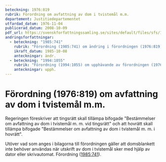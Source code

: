 ```yaml
---
beteckning: 1976:819
rubrik: Förordning om avfattning av dom i tvistemål m.m.
departement: Justitiedepartementet
utfardad_datum: 1976-11-04
publicerad_datum: 2008-10-09
pdf_url: https://svenskforfattningssamling.se/sites/default/files/sfs/1976-11/SFS1976-819.pdf
andringsforfattningar:
  - beteckning: "1985:741"
    rubrik: "Förordning (1985:741) om ändring i förordningen (1976:819) om avfattning av dom i tvistemål m.m."
    ikraft_datum: 1985-10-08
    anteckningar: ändr.
  - beteckning: "1994:1055"
    rubrik: "Förordning (1994:1055) om upphävande av förordningen (1976:819) om avfattning av dom i tvistemål m.m."
    anteckningar: upph.
---
```


# Förordning (1976:819) om avfattning av dom i tvistemål m.m.

Regeringen föreskriver att tingsrätt skall tillämpa bifogade "Bestämmelser om avfattning av dom i tvistemål m. m. vid tingsrätt" och att hovrätt skall tillämpa bifogade "Bestämmelser om avfattning av dom i tvistemål m. m. i hovrätt".

Utöver vad som anges i bilagorna till förordningen gäller att domsblankett inte behöver användas när utskrift av dom i tvistemål sker med hjälp av dator eller skrivautomat. Förordning ([1985:741](https://selex.se/eli/sfs/1985/741)).